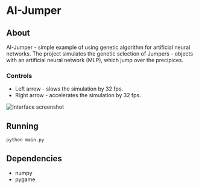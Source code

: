 # AI-Jumper

## About

AI-Jumper - simple example of using genetic algorithm for artificial neural networks.
The project simulates the genetic selection of Jumpers - objects with an artificial neural network (MLP),
which jump over the precipices.

### Controls

* Left arrow - slows the simulation by 32 fps.
* Right arrow - accelerates the simulation by 32 fps.


![Interface screenshot](http://tetraquark.ru/wp-content/uploads/2018/02/aijumper_screenshot.png)

## Running

`python main.py`

## Dependencies

* numpy
* pygame
